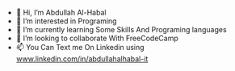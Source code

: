 - 👋 Hi, I’m Abdullah Al-Habal
- 👀 I’m interested in Programing
- 🌱 I’m currently learning Some Skills And Programing  languages
- 💞️ I’m looking to collaborate With FreeCodeCamp
- 📫 You Can Text me On Linkedin using www.linkedin.com/in/abdullahalhabal-it
